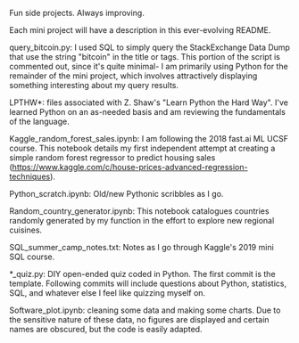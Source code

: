 Fun side projects. Always improving.

Each mini project will have a description in this ever-evolving README.

query_bitcoin.py: I used SQL to simply query the StackExchange Data Dump that use the string "bitcoin" in the title or tags. This portion of the script is commented out, since it's quite minimal- I am primarily using Python for the remainder of the mini project, which involves attractively displaying something interesting about my query results.

LPTHW*: files associated with Z. Shaw's "Learn Python the Hard Way". I've learned Python on an as-needed basis and am reviewing the fundamentals of the language.

Kaggle_random_forest_sales.ipynb: I am following the 2018 fast.ai ML UCSF course. This notebook details my first independent attempt at creating a simple random forest regressor to predict housing sales (https://www.kaggle.com/c/house-prices-advanced-regression-techniques).

Python_scratch.ipynb: Old/new Pythonic scribbles as I go.

Random_country_generator.ipynb: This notebook catalogues countries randomly generated by my function in the effort to explore new regional cuisines.

SQL_summer_camp_notes.txt: Notes as I go through Kaggle's 2019 mini SQL course.

*_quiz.py: DIY open-ended quiz coded in Python. The first commit is the template. Following commits will include questions about Python, statistics, SQL, and whatever else I feel like quizzing myself on.

Software_plot.ipynb: cleaning some data and making some charts. Due to the sensitive nature of these data, no figures are displayed and certain names are obscured, but the code is easily adapted.
